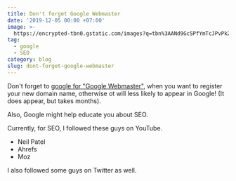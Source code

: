 ```yaml
---
title: Don't forget Google Webmaster
date: '2019-12-05 00:00 +07:00'
image: >-
  https://encrypted-tbn0.gstatic.com/images?q=tbn%3AANd9GcSPfYmTcJPvPkZtVffhOKF5aTtxVMc3ZkgfCGpu1byb7YxUGLp_
tag:
  - google
  - SEO
category: blog
slug: dont-forget-google-webmaster
---
```


Don't forget to [google for "Google Webmaster"](https://lmgtfy.com/?q=google+webmaster), when you want to register your new domain name, otherwise ot will less likely to appear in Google! (It does appear, but takes months).

Also, Google might help educate you about SEO.

<!-- excerpt_separator -->

Currently, for SEO, I followed these guys on YouTube.

- Neil Patel
- Ahrefs
- Moz

I also followed some guys on Twitter as well.

